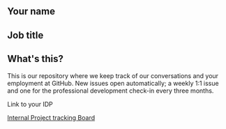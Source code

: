 ## Your name
## Job title

## What's this?

This is our repository where we keep track of our conversations and your employment at GitHub. New issues open automatically; a weekly 1:1 issue and one for the professional development check-in every three months.

Link to your IDP

[Internal Project tracking Board](https://github.com/orgs/github/projects/14189/views/5)
